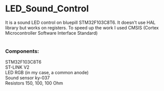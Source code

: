 # LED_Sound_Control
It is a sound LED control on bluepill STM32F103C8T6. It doesn't use HAL library but works on registers. To speed up the work I used CMSIS (Cortex Microcontroller Software Interface Standard) <br> <br>

### Components:
STM32F103C8T6 <br>
ST-LINK V2 <br>
LED RGB (in my case, a common anode) <br>
Sound sensor ky-037 <br>
Resistors 150, 100, 100 Ohm <br>
